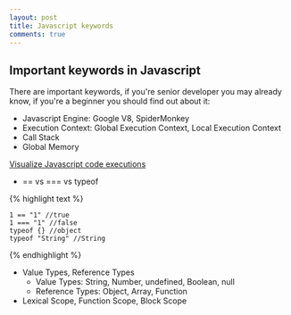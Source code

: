 ```yaml
---
layout: post
title: Javascript keywords
comments: true
---
```


## Important keywords in Javascript


There are important keywords, if you're senior developer you may already know, if you're a beginner you should find out about it:
- Javascript Engine: Google V8, SpiderMonkey
- Execution Context: Global Execution Context, Local Execution Context
- Call Stack
- Global Memory

[Visualize Javascript code executions](http://latentflip.com/loupe/)
- == vs === vs typeof

{% highlight text %}

    1 == "1" //true
    1 === "1" //false
    typeof {} //object
    typeof "String" //String
{% endhighlight %}
    
- Value Types, Reference Types
    - Value Types: String, Number, undefined, Boolean, null
    - Reference Types: Object, Array, Function 
- Lexical Scope, Function Scope, Block Scope

